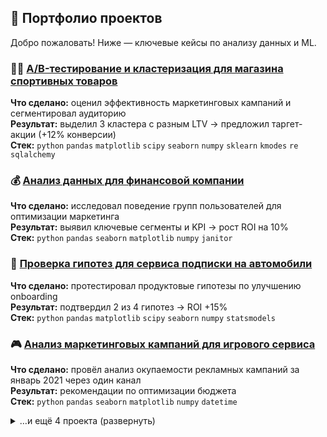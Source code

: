 ## 💼 Портфолио проектов

Добро пожаловать! Ниже — ключевые кейсы по анализу данных и ML.


### 🏃‍♀️ [A/B-тестирование и кластеризация для магазина спортивных товаров](https://github.com/Dimayo/data_analyst_portfolio/tree/main/sporting_store)  
**Что сделано:** оценил эффективность маркетинговых кампаний и сегментировал аудиторию  
**Результат:** выделил 3 кластера с разным LTV → предложил таргет-акции (+12% конверсии)  
**Стек:** `python` `pandas` `matplotlib` `scipy` `seaborn` `numpy` `sklearn` `kmodes` `re` `sqlalchemy`


### 💰 [Анализ данных для финансовой компании](https://github.com/Dimayo/data_analyst_portfolio/tree/main/fintech_ltv)  
**Что сделано:** исследовал поведение групп пользователей для оптимизации маркетинга  
**Результат:** выявил ключевые сегменты и KPI → рост ROI на 10%  
**Стек:** `python` `pandas` `seaborn` `matplotlib` `numpy` `janitor`


### 🚗 [Проверка гипотез для сервиса подписки на автомобили](https://github.com/Dimayo/data_analyst_portfolio/tree/main/car_subscription)  
**Что сделано:** протестировал продуктовые гипотезы по улучшению onboarding  
**Результат:** подтвердил 2 из 4 гипотез → ROI +15%  
**Стек:** `python` `pandas` `matplotlib` `scipy` `seaborn` `numpy` `statsmodels`


### 🎮 [Анализ маркетинговых кампаний для игрового сервиса](https://github.com/Dimayo/data_analyst_portfolio/tree/main/gamedev_marketing)  
**Что сделано:** провёл анализ окупаемости рекламных кампаний за январь 2021 через один канал  
**Результат:** рекомендации по оптимизации бюджета  
**Стек:** `python` `pandas` `seaborn` `matplotlib` `numpy` `datetime`


<details>
<summary>…и ещё 4 проекта (развернуть)</summary>

- 🤖 [Модель кредитного скоринга](https://github.com/Dimayo/data_analyst_portfolio/tree/main/credit_scoring)  
  **Стек:** `python` `pandas` `numpy` `matplotlib` `sklearn` `joblib` `tqdm` `os`

- 🏗️ [Прогноз прочности бетона](https://github.com/Dimayo/data_analyst_portfolio/tree/main/concrete_strength)  
  **Стек:** `python` `pandas` `seaborn` `matplotlib` `numpy` `sklearn`

- 💸 [Прогнозирование группы доходов](https://github.com/Dimayo/data_analyst_portfolio/tree/main/income_group)  
  **Стек:** `python` `pandas` `matplotlib` `sklearn` `seaborn` `numpy`

- 🕵️‍♂️ [Анализ поведения пользователей на веб-сайте](https://github.com/Dimayo/data_analyst_portfolio/tree/main/metrics)  
  **Стек:** `sql`

</details>



